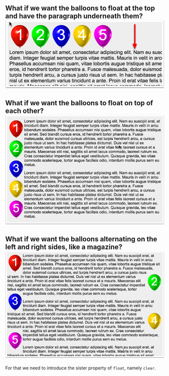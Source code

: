 What if we want the balloons to float at the top and have the paragraph underneath them?
![](.guides/img/float-at-top.png)
---


What if we want the balloons to float on top of each other?
![](.guides/img/float-on-left.png)
---


What if we want the balloons alternating on the left and right sides, like a magazine?
![](.guides/img/float-on-sides.png)
---


For that we need to introduce the sister property of `float`, namely `clear`.